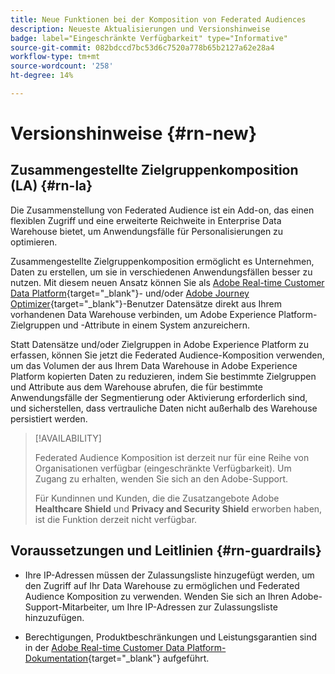 ```yaml
---
title: Neue Funktionen bei der Komposition von Federated Audiences
description: Neueste Aktualisierungen und Versionshinweise
badge: label="Eingeschränkte Verfügbarkeit" type="Informative"
source-git-commit: 082bdccd7bc53d6c7520a778b65b2127a62e28a4
workflow-type: tm+mt
source-wordcount: '258'
ht-degree: 14%

---
```



# Versionshinweise {#rn-new}

## Zusammengestellte Zielgruppenkomposition (LA) {#rn-la}

Die Zusammenstellung von Federated Audience ist ein Add-on, das einen flexiblen Zugriff und eine erweiterte Reichweite in Enterprise Data Warehouse bietet, um Anwendungsfälle für Personalisierungen zu optimieren.

Zusammengestellte Zielgruppenkomposition ermöglicht es Unternehmen, Daten zu erstellen, um sie in verschiedenen Anwendungsfällen besser zu nutzen. Mit diesem neuen Ansatz können Sie als [Adobe Real-time Customer Data Platform](https://experienceleague.adobe.com/en/docs/experience-platform/segmentation/home){target="_blank"}- und/oder [Adobe Journey Optimizer](https://experienceleague.adobe.com/de/docs/journey-optimizer/using/ajo-home){target="_blank"}-Benutzer Datensätze direkt aus Ihrem vorhandenen Data Warehouse verbinden, um Adobe Experience Platform-Zielgruppen und -Attribute in einem System anzureichern.

Statt Datensätze und/oder Zielgruppen in Adobe Experience Platform zu erfassen, können Sie jetzt die Federated Audience-Komposition verwenden, um das Volumen der aus Ihrem Data Warehouse in Adobe Experience Platform kopierten Daten zu reduzieren, indem Sie bestimmte Zielgruppen und Attribute aus dem Warehouse abrufen, die für bestimmte Anwendungsfälle der Segmentierung oder Aktivierung erforderlich sind, und sicherstellen, dass vertrauliche Daten nicht außerhalb des Warehouse persistiert werden.


>[!AVAILABILITY]
>
>Federated Audience Komposition ist derzeit nur für eine Reihe von Organisationen verfügbar (eingeschränkte Verfügbarkeit). Um Zugang zu erhalten, wenden Sie sich an den Adobe-Support.
>
>Für Kundinnen und Kunden, die die Zusatzangebote Adobe **Healthcare Shield** und **Privacy and Security Shield** erworben haben, ist die Funktion derzeit nicht verfügbar.


## Voraussetzungen und Leitlinien {#rn-guardrails}

* Ihre IP-Adressen müssen der Zulassungsliste hinzugefügt werden, um den Zugriff auf Ihr Data Warehouse zu ermöglichen und Federated Audience Komposition zu verwenden. Wenden Sie sich an Ihren Adobe-Support-Mitarbeiter, um Ihre IP-Adressen zur Zulassungsliste hinzuzufügen.

* Berechtigungen, Produktbeschränkungen und Leistungsgarantien sind in der [Adobe Real-time Customer Data Platform-Dokumentation](https://experienceleague.adobe.com/en/docs/experience-platform/profile/guardrails){target="_blank"} aufgeführt.
